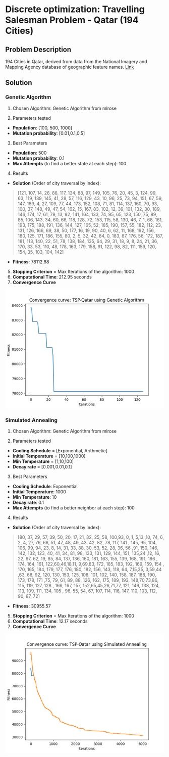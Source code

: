 # Discrete optimization: Travelling Salesman Problem - Qatar (194 Cities)

## Problem Description

194 Cities in Qatar, derived from data from the National Imagery and Mapping Agency database of geographic feature names. [Link](http://www.math.uwaterloo.ca/tsp/world/qapoints.html)

## Solution

### Genetic Algorithm
1. Chosen Algorithm: Genetic Algorithm from mlrose

2. Parameters tested
* **Population**: [100, 500, 1000]
* **Mutation probability**:  [0.01,0.1,0.5]

3. Best Parameters  
* **Population**: 500
* **Mutation probability**:  0.1
* **Max Attempts** (to find a better state at each step): 100
	
4. Results
* **Solution** (Order of city traversal by index): 
> [121, 107, 14, 26, 86, 117, 134, 88, 97, 149, 105, 76, 20, 45, 3, 124, 99, 63, 119, 139, 145, 41, 28, 57, 116, 129, 43, 10, 96, 25, 73, 94, 151, 67, 59, 147, 169, 4, 27, 109, 77, 44, 173, 152, 108, 71, 81, 114, 137, 160, 70, 93, 100, 37, 148, 49, 47, 54, 162, 15, 167, 83, 102, 12, 39, 101, 132, 30, 189, 146, 174, 17, 61, 79, 13, 92, 141, 164, 133, 74, 95, 65, 123, 150, 75, 89, 85, 106, 143, 34, 60, 66, 118, 128, 72, 153, 115, 58, 130, 46, 7, 1, 68, 161, 193, 175, 188, 191, 136, 144, 127, 165, 52, 185, 190, 157, 55, 182, 112, 23, 131, 126, 166, 69, 38, 50, 177, 16, 19, 90, 40, 6, 62, 11, 168, 192, 156, 180, 125, 171, 186, 155, 80, 2, 5, 32, 42, 84, 0, 183, 87, 176, 56, 172, 187, 181, 113, 140, 22, 51, 78, 138, 184, 135, 64, 29, 31, 18, 9, 8, 24, 21, 36, 170, 33, 53, 110, 48, 178, 163, 179, 158, 91, 122, 98, 82, 111, 159, 120, 154, 35, 103, 104, 142]
* **Fitness**: 78112.88

5. **Stopping Criterion** = Max Iterations of the algorithm: 1000
6. **Computational Time**:  212.95  seconds
7. **Convergence Curve**

![tsp_qatar_ga](images/tsp_qatar_ga.png)

### Simulated Annealing
1. Chosen Algorithm: Genetic Algorithm from mlrose

2. Parameters tested
* **Cooling Schedule** = [Exponential, Arithmetic]
* **Initial Temperature** = [10,100,1000]
* **Min Temperature** = [1,10,100]
* **Decay rate** = [0.001,0.01,0.1]

3. Best Parameters  
* **Cooling Schedule**:  Exponential
* **Initial Temperature**:  1000
* **Min Temperature**:  10
* **Decay rate**:  0.1
* **Max Attempts** (to find a better neighbor at each step): 100
	
4. Results
* **Solution** (Order of city traversal by index): 
> [80, 37, 29, 57, 39, 50, 20, 17, 21, 32, 25, 58, 100,93, 0, 1, 5,13
    ,10, 74, 6, 2, 4, 27, 76, 66, 51, 47, 48, 49, 43, 42, 82, 78, 117, 141
    , 145, 95, 104, 106, 99, 94, 23, 8, 14, 31, 33, 38, 30, 53, 52, 28, 36, 56
    ,91, 150, 146, 142, 132, 123, 40, 41, 34, 81, 98, 133, 131, 129, 144, 151, 135,24
    ,12, 16, 22, 97, 62, 19, 85, 84, 137, 136, 160, 181, 163, 155, 139, 168, 191, 186
    , 174, 164, 161, 122,60,46,18,11, 9,69,83, 172, 185, 183, 192, 169, 159, 154
    , 170, 165, 184, 179, 177, 176, 180, 182, 156, 143, 118, 64, 7,15,35, 3,59,44
    ,63, 68, 92, 120, 130, 153, 125, 108, 101, 102, 140, 158, 187, 188, 190, 173, 178, 171
    ,75, 79, 61, 89, 88, 126, 162, 175, 189, 193, 148,70,73,86, 115, 119, 127, 128
    , 166, 167, 157, 152,65,45,26,71,77, 121, 149, 138, 124, 113, 109, 111, 134, 105
    , 96, 55, 54, 67, 107, 114, 116, 147, 110, 103, 112, 90, 87, 72]
* **Fitness**: 30955.57

5. **Stopping Criterion** = Max Iterations of the algorithm: 1000
6. **Computational Time**:  12.17  seconds
7. **Convergence Curve**

![tsp_qatar_sa](images/tsp_qatar_sa.png)